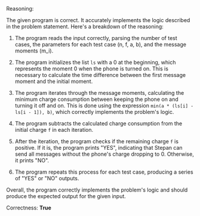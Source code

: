 Reasoning:

The given program is correct. It accurately implements the logic described in the problem statement. Here's a breakdown of the reasoning:

1. The program reads the input correctly, parsing the number of test cases, the parameters for each test case (n, f, a, b), and the message moments (m_i).

2. The program initializes the list `ls` with a 0 at the beginning, which represents the moment 0 when the phone is turned on. This is necessary to calculate the time difference between the first message moment and the initial moment.

3. The program iterates through the message moments, calculating the minimum charge consumption between keeping the phone on and turning it off and on. This is done using the expression `min(a * (ls[i] - ls[i - 1]), b)`, which correctly implements the problem's logic.

4. The program subtracts the calculated charge consumption from the initial charge `f` in each iteration.

5. After the iteration, the program checks if the remaining charge `f` is positive. If it is, the program prints "YES", indicating that Stepan can send all messages without the phone's charge dropping to 0. Otherwise, it prints "NO".

6. The program repeats this process for each test case, producing a series of "YES" or "NO" outputs.

Overall, the program correctly implements the problem's logic and should produce the expected output for the given input.

Correctness: **True**